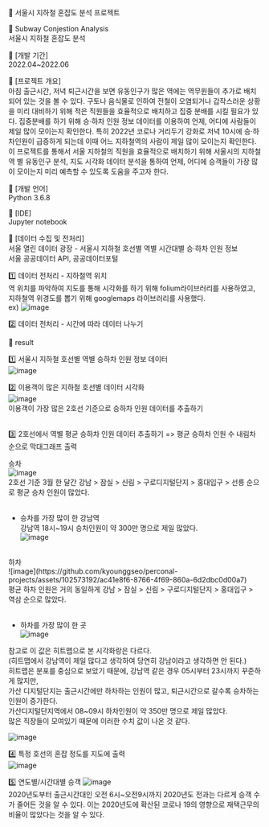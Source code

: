:book: 서울시 지하철 혼잡도 분석 프로젝트 <br/>

:round_pushpin: Subway Conjestion Analysis <br/>
서울시 지하철 혼잡도 분석

:round_pushpin: [개발 기간] <br/>
2022.04~2022.06

:round_pushpin: [프로젝트 개요] <br/>
아침 출근시간, 저녁 퇴근시간을 보면 유동인구가 많은 역에는 역무원들이 추가로 배치되어 있는 것을 볼 수 있다. 구토나 음식물로 인하여 전철이 오염되거나 갑작스러운 상황을 미리 대비하기 위해 적은 직원들을 효율적으로 배치하고 집중 분배를 시킬 필요가 있다. 집중분배를 하기 위해 승·하차 인원 정보 데이터를 이용하여 언제, 어디에 사람들이 제일 많이 모이는지 확인한다. 특히 2022년 코로나 거리두기 강화로 저녁 10시에 승·하차인원이 급증하게 되는데 이때 어느 지하철역의 사람이 제일 많이 모이는지 확인한다.
이 프로젝트를 통해서 서울 지하철의 직원을 효율적으로 배치하기 위해 서울시의 지하철 역 별 유동인구 분석, 지도 시각화 데이터 분석을 통하여 언제, 어디에 승객들이 가장 많이 모이는지 미리 예측할 수 있도록 도움을 주고자 한다. <br/>

:round_pushpin: [개발 언어] <br/>
Python 3.6.8

:round_pushpin: [IDE] <br/>
Jupyter notebook

:round_pushpin: [데이터 수집 및 전처리] <br/>
서울 열린 데이터 광장 - 서울시 지하철 호선별 역별 시간대별 승·하차 인원 정보<br/>
서울 공공데이터 API, 공공데이터포털 <br/>

:one: 데이터 전처리 - 지하철역 위치 <br/>
역 위치를 파악하여 지도를 통해 시각화를 하기 위해 folium라이브러리를 사용하였고, 지하철역 위경도를 뽑기 위해 googlemaps 라이브러리를 사용했다.  <br/>
ex) 
![image](https://github.com/kyounggseo/perconal-projects/assets/102573192/e73f481b-2d0a-4fae-b59a-de2ad2632ca6)  <br/>

:two: 데이터 전처리 - 시간에 따라 데이터 나누기 <br/>

:round_pushpin: result <br/>

:one: 서울시 지하철 호선별 역별 승하차 인원 정보 데이터<br/>
![image](https://user-images.githubusercontent.com/102573192/223920418-aa43ba47-c028-4fb2-ba04-3946c73a1592.png)<br/>

:two: 이용객이 많은 지하철 호선별 데이터 시각화<br/>
![image](https://user-images.githubusercontent.com/102573192/223919172-f25b36d1-46d9-41ba-9a1a-c323009da2d2.png)<br/>
이용객이 가장 많은 2호선 기준으로 승하차 인원 데이터를 추출하기<br/>
<br/>

:three: 2호선에서 역별 평균 승하차 인원 데이터 추출하기 => 평균 승하차 인원 수 내림차순으로 막대그래프 출력<br/>

승차<br/>
![image](https://user-images.githubusercontent.com/102573192/223920823-7ed1f037-7b8a-482f-b004-08cae458050b.png)<br/>
2호선 기준 3월 한 달간 강남 > 잠실 > 신림 > 구로디지털단지 > 홍대입구 > 선릉 순으로 평균 승차 인원이 많았다.<br/>
<br/>

- 승차를 가장 많이 한 강남역<br/>
강남역 18시~19시 승차인원이 약 300만 명으로 제일 많았다.<br/>
![image](https://github.com/kyounggseo/perconal-projects/assets/102573192/cc9c8ddd-128a-467e-a550-f1f1c4b4e3f6)<br/>

<br/>
하차<br/>
![image](https://github.com/kyounggseo/perconal-projects/assets/102573192/ac41e8f6-8766-4f69-860a-6d2dbc0d00a7)<br/>
평균 하차 인원은 거의 동일하게 강남 > 잠실 > 신림 > 구로디지털단지 > 홍대입구 > 역삼 순으로 많았다.<br/>
<br/>

- 하차를 가장 많이 한 곳 <br/>
![image](https://github.com/kyounggseo/perconal-projects/assets/102573192/0c062270-0c4e-4f35-afc7-c415a8bfd44e) <br/>

참고로 이 값은 히트맵으로 본 시각화랑은 다르다.<br/>
(히트맵에서 강남역이 제일 많다고 생각하여 당연히 강남이라고 생각하면 안 된다.)<br/>
히트맵은 분포를 중심으로 보았기 때문에, 강남역 같은 경우 05시부터 23시까지 꾸준하게 많지만, <br/>
가산 디지털단지는 출근시간에만 하차하는 인원이 많고, 퇴근시간으로 갈수록 승차하는 인원이 증가한다. <br/>
가산디지털단지역에서 08~09시 하차인원이 약 350만 명으로 제일 많았다. <br/>
많은 직장들이 모여있기 때문에 이러한 수치 값이 나온 것 같다. <br/>

![image](https://github.com/kyounggseo/perconal-projects/assets/102573192/b6b48d4c-f075-4d4c-a666-136a41aa8827) <br/>

:four: 특정 호선의 혼잡 정도를 지도에 출력<br/>
![image](https://user-images.githubusercontent.com/102573192/209819450-26b5c734-3dc3-4bc4-ba0b-ea2a29b33515.png)<br/>

:five: 연도별/시간대별 승객 
![image](https://user-images.githubusercontent.com/102573192/223921977-f35476c7-9c0b-434d-861b-956cdedcd657.png) <br/>
2020년도부터 출근시간대인 오전 6시~오전9시까지 2020년도 전과는 다르게 승객 수가 줄어든 것을 알 수 있다. 이는 2020년도에 확산된 코로나 19의 영향으로 재택근무의 비율이 많았다는 것을 알 수 있다. <br/>


